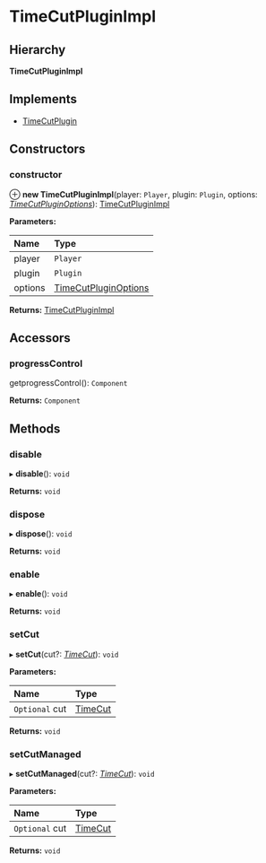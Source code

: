 # TimeCutPluginImpl

## Hierarchy

**TimeCutPluginImpl**

## Implements

* [TimeCutPlugin](timecutplugin.timecutplugin-1.md)

## Constructors

### constructor <a id="constructor"></a>

⊕ **new TimeCutPluginImpl**\(player: `Player`, plugin: `Plugin`, options: [_TimeCutPluginOptions_](timecutplugin.timecutpluginoptions.md)\): [TimeCutPluginImpl](timecutplugin.timecutpluginimpl.md)

**Parameters:**

| Name | Type |
| :--- | :--- |
| player | `Player` |
| plugin | `Plugin` |
| options | [TimeCutPluginOptions](timecutplugin.timecutpluginoptions.md) |

**Returns:** [TimeCutPluginImpl](timecutplugin.timecutpluginimpl.md)

## Accessors

### progressControl <a id="progresscontrol"></a>

getprogressControl\(\): `Component`

**Returns:** `Component`

## Methods

### disable <a id="disable"></a>

▸ **disable**\(\): `void`

**Returns:** `void`

### dispose <a id="dispose"></a>

▸ **dispose**\(\): `void`

**Returns:** `void`

### enable <a id="enable"></a>

▸ **enable**\(\): `void`

**Returns:** `void`

### setCut <a id="setcut"></a>

▸ **setCut**\(cut?: [_TimeCut_](timecutplugin.timecut.md)\): `void`

**Parameters:**

| Name | Type |
| :--- | :--- |
| `Optional` cut | [TimeCut](timecutplugin.timecut.md) |

**Returns:** `void`

### setCutManaged <a id="setcutmanaged"></a>

▸ **setCutManaged**\(cut?: [_TimeCut_](timecutplugin.timecut.md)\): `void`

**Parameters:**

| Name | Type |
| :--- | :--- |
| `Optional` cut | [TimeCut](timecutplugin.timecut.md) |

**Returns:** `void`

